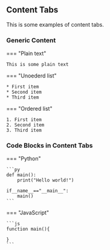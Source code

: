 ## Content Tabs

This is some examples of content tabs.

### Generic Content

=== "Plain text"

    This is some plain text

=== "Unoederd list"

    * First item
    * Second item
    * Third item

=== "Ordered list"

    1. First item
    2. Second item
    3. Third item

### Code Blocks in Content Tabs

=== "Python"

    ```py
    def main():
        print("Hello world!")
    
    if__name__=="__main__":
        main()
    ```

=== "JavaScript"

    ```js
    function main(){

    }
    ```